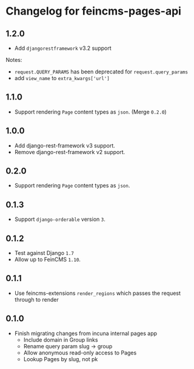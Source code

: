 # Changelog for feincms-pages-api

## 1.2.0

* Add `djangorestframework` v3.2 support

Notes:
* `request.QUERY_PARAMS` has been deprecated for `request.query_params`
* add `view_name` to `extra_kwargs['url']`

## 1.1.0

* Support rendering `Page` content types as `json`. (Merge `0.2.0`)

## 1.0.0

* Add django-rest-framework v3 support.
* Remove django-rest-framework v2 support.

## 0.2.0

* Support rendering `Page` content types as `json`.

## 0.1.3

* Support `django-orderable` version `3`.

## 0.1.2

* Test against Django `1.7`
* Allow up to FeinCMS `1.10`.

## 0.1.1

* Use feincms-extensions `render_regions` which passes the request through to render

## 0.1.0

* Finish migrating changes from incuna internal pages app
    * Include domain in Group links
    * Rename query param slug -> group
    * Allow anonymous read-only access to Pages
    * Lookup Pages by slug, not pk
